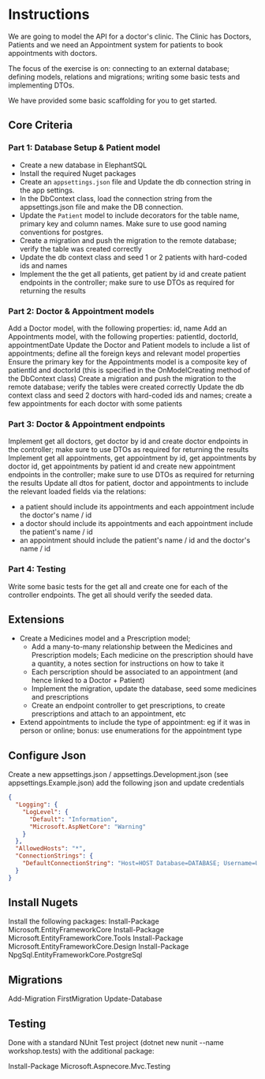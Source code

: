 # Instructions

We are going to model the API for a doctor's clinic. The Clinic has Doctors, Patients and we need an Appointment system for patients to book appointments with doctors.

The focus of the exercise is on: connecting to an external database; defining models, relations and migrations; writing some basic tests and implementing DTOs. 

We have provided some basic scaffolding for you to get started.

## Core Criteria

### Part 1: Database Setup & Patient model

- Create a new database in ElephantSQL
- Install the required Nuget packages
- Create an `appsettings.json` file and Update the db connection string in the app settings.
- In the DbContext class, load the connection string from the appsettings.json file and make the DB connection.
- Update the `Patient` model to include decorators for the table name, primary key and column names. Make sure to use good naming conventions for postgres.
- Create a migration and push the migration to the remote database; verify the table was created correctly
- Update the db context class and seed 1 or 2 patients with hard-coded ids and names
- Implement the the get all patients, get patient by id and create patient endpoints in the controller; make sure to use DTOs as required for returning the results

### Part 2: Doctor & Appointment models

Add a Doctor model, with the following properties: id, name
Add an Appointments model, with the following properties: patientId, doctorId, appointmentDate
Update the Doctor and Patient models to include a list of appointments; define all the foreign keys and relevant model properties
Ensure the primary key for the Appointments model is a composite key of patientId and doctorId (this is specified in the OnModelCreating method of the DbContext class)
Create a migration and push the migration to the remote database; verify the tables were created correctly
Update the db context class and seed 2 doctors with hard-coded ids and names; create a few appointments for each doctor with some patients

### Part 3: Doctor & Appointment endpoints
Implement get all doctors, get doctor by id and create doctor endpoints in the controller; make sure to use DTOs as required for returning the results
Implement get all appointments, get appointment by id, get appointments by doctor id, get appointments by patient id and create new appointment endpoints in the controller; make sure to use DTOs as required for returning the results
Update all dtos for patient, doctor and appointments to include the relevant loaded fields via the relations:

- a patient should include its appointments and each appointment include the doctor's name / id
- a doctor should include its appointments and each appointment include the patient's name / id
- an appointment should include the patient's name / id and the doctor's name / id

### Part 4: Testing

Write some basic tests for the get all and create one for each of the controller endpoints. The get all should verify the seeded data.

## Extensions

- Create a Medicines model and a Prescription model;
  - Add a many-to-many relationship between the Medicines and Prescription models; Each medicine on the prescription should have a quantity, a notes section for instructions on how to take it
  - Each perscription should be associated to an appointment (and hence linked to a Doctor + Patient)
  - Implement the migration, update the database, seed some medicines and prescriptions
  - Create an endpoint controller to get prescriptions, to create prescriptions and attach to an appointment, etc
- Extend appointments to include the type of appointment: eg if it was in person or online; bonus: use enumerations for the appointment type


## Configure Json

Create a new appsettings.json / appsettings.Development.json (see appsettings.Example.json) add the following json and update credentials
```json
{
  "Logging": {
    "LogLevel": {
      "Default": "Information",
      "Microsoft.AspNetCore": "Warning"
    }
  },
  "AllowedHosts": "*",
  "ConnectionStrings": {
    "DefaultConnectionString": "Host=HOST Database=DATABASE; Username=USERNAME; Password=PASSWORD; "
  }
}
```

## Install Nugets

Install the following packages:
Install-Package Microsoft.EntityFrameworkCore
Install-Package Microsoft.EntityFrameworkCore.Tools
Install-Package Microsoft.EntityFrameworkCore.Design
Install-Package NpgSql.EntityFrameworkCore.PostgreSql

## Migrations
Add-Migration FirstMigration
Update-Database


## Testing
Done with a standard NUnit Test project (dotnet new nunit --name workshop.tests) with the additional package:

Install-Package Microsoft.Aspnecore.Mvc.Testing
